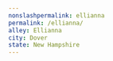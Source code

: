 ```yaml
---
﻿nonslashpermalink: ellianna
permalink: /ellianna/
alley: Ellianna
city: Dover
state: New Hampshire
---
```

